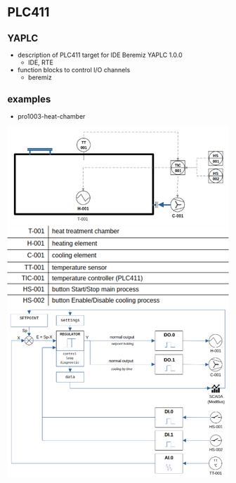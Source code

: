 # PLC411

## YAPLC

- description of PLC411 target for IDE Beremiz YAPLC 1.0.0
  - IDE, RTE
- function blocks to control I/O channels
  - beremiz

## examples

- pro1003-heat-chamber

![scheme](../images/example-scheme.png)
![scheme-descrioption](../images/example-scheme-desc.png)
![scheme-channels](../images/example-scheme-channels.png)
